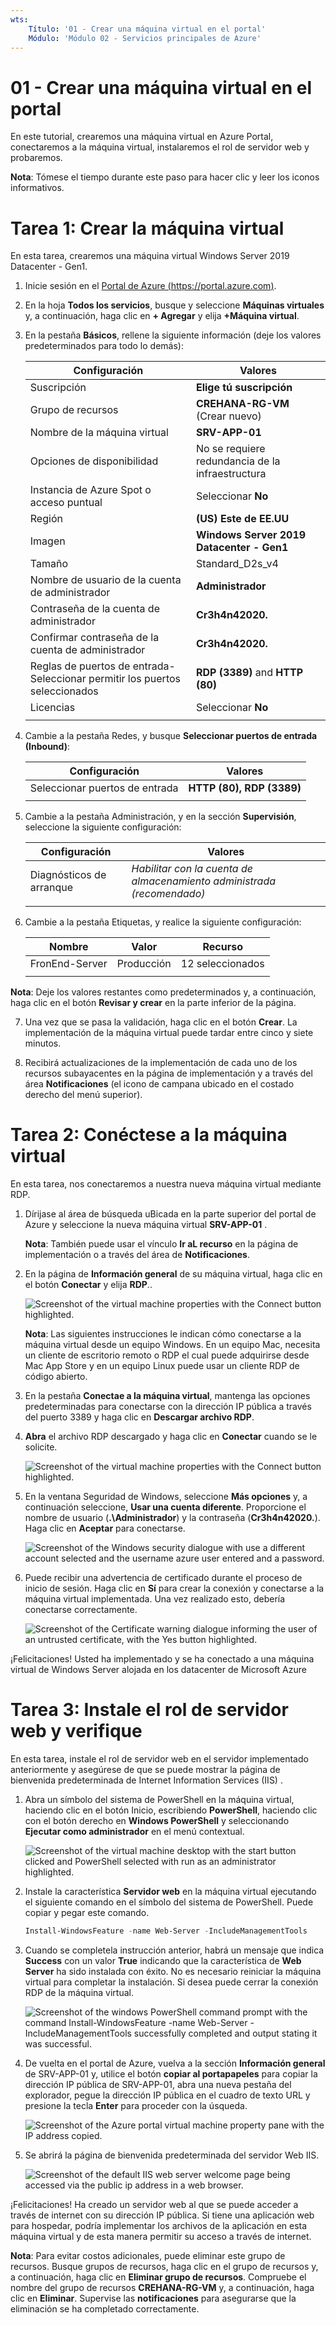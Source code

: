 ```yaml
---
wts:
    Título: '01 - Crear una máquina virtual en el portal'
    Módulo: 'Módulo 02 - Servicios principales de Azure'
---
```

# 01 - Crear una máquina virtual en el portal

En este tutorial, crearemos una máquina virtual en Azure Portal, conectaremos a la máquina virtual, instalaremos el rol de servidor web y probaremos.

**Nota**: Tómese el tiempo durante este paso para hacer clic y leer los iconos informativos.

# Tarea 1: Crear la máquina virtual

En esta tarea, crearemos una máquina virtual Windows Server 2019 Datacenter - Gen1. 

1. Inicie sesión en el [Portal de Azure (https://portal.azure.com)](https://portal.azure.com?azure-portal=true).

2. En la hoja **Todos los servicios**, busque y seleccione **Máquinas virtuales** y, a continuación, haga clic en **+ Agregar** y elija **+Máquina virtual**.

3. En la pestaña **Básicos**, rellene la siguiente información (deje los valores predeterminados para todo lo demás):

    | Configuración | Valores |
    |  -- | -- |
    | Suscripción | **Elige tú suscripción**|
    | Grupo de recursos | **CREHANA-RG-VM** (Crear nuevo) |
    | Nombre de la máquina virtual | **SRV-APP-01** |
    | Opciones de disponibilidad | No se requiere redundancia de la infraestructura |
    | Instancia de Azure Spot o acceso puntual| Seleccionar **No** |
    | Región | **(US) Este de EE.UU**|
    | Imagen | **Windows Server 2019 Datacenter - Gen1**|
    | Tamaño | Standard_D2s_v4|
    | Nombre de usuario de la cuenta de administrador | **Administrador** |
    | Contraseña de la cuenta de administrador | **Cr3h4n42020.**|
    | Confirmar contraseña de la cuenta de administrador | **Cr3h4n42020.**|
    | Reglas de puertos de entrada- Seleccionar permitir los puertos seleccionados | **RDP (3389)** and **HTTP (80)**|
    | Licencias | Seleccionar **No**|
    | | |

4. Cambie a la pestaña Redes, y busque **Seleccionar puertos de entrada (Inbound)**:

    | Configuración | Valores |
    | -- | -- |
    | Seleccionar puertos de entrada | **HTTP (80), RDP (3389)**|
    | | |

5. Cambie a la pestaña Administración, y en la sección **Supervisión**, seleccione la siguiente configuración:

    | Configuración | Valores |
    | -- | -- |
    | Diagnósticos de arranque | *Habilitar con la cuenta de almacenamiento administrada (recomendado)*|
    | | |

6. Cambie a la pestaña Etiquetas, y realice la siguiente configuración:

    | Nombre | Valor | Recurso |
    | -- | -- | -- |
    | FronEnd-Server | Producción | 12 seleccionados |
    | | | |

 **Nota**: Deje los valores restantes como predeterminados y, a continuación, haga clic en el botón **Revisar y crear** en la parte inferior de la página.

7. Una vez que se pasa la validación, haga clic en el botón **Crear**. La implementación de la máquina virtual puede tardar entre cinco y siete minutos.

8. Recibirá actualizaciones de la implementación de cada uno de los recursos subayacentes en la página de implementación y a través del área **Notificaciones** (el icono de campana ubicado en el costado derecho del menú superior).

# Tarea 2: Conéctese a la máquina virtual

En esta tarea, nos conectaremos a nuestra nueva máquina virtual mediante RDP.

1. Dírijase al área de búsqueda uBicada en la parte superior del portal de Azure y seleccione la nueva máquina virtual **SRV-APP-01** .

    **Nota**: También puede usar el vínculo **Ir aL recurso** en la página de implementación o a través del área de **Notificaciones**.

2. En la página de **Información general** de su máquina virtual, haga clic en el botón **Conectar** y elija **RDP**..

    ![Screenshot of the virtual machine properties with the Connect button highlighted.](../images/Conectar-VM-RDP.png)

    **Nota**: Las siguientes instrucciones le indican cómo conectarse a la máquina virtual desde un equipo Windows. En un equipo Mac, necesita un cliente de escritorio remoto o RDP el cual puede adquirirse desde Mac App Store y en un equipo Linux puede usar un cliente RDP de código abierto.

2. En la pestaña **Conectae a la máquina virtual**, mantenga las opciones predeterminadas para conectarse con la dirección IP pública a través del puerto 3389 y haga clic en **Descargar archivo RDP**.

3. **Abra** el archivo RDP descargado y haga clic en **Conectar** cuando se le solicite.

    ![Screenshot of the virtual machine properties with the Connect button highlighted. ](../images/Archivo-RDP.png)

4. En la ventana Seguridad de Windows, seleccione **Más opciones** y, a continuación seleccione, **Usar una cuenta diferente**. Proporcione el nombre de usuario (**.\Administrador**) y la contraseña (**Cr3h4n42020.**). Haga clic en **Aceptar** para conectarse.

    ![Screenshot of the Windows security dialogue with use a different account selected and the username azure user entered and a password.](../images/Credenciales-VM-RDP.png)

5. Puede recibir una advertencia de certificado durante el proceso de inicio de sesión. Haga clic en **Sí** para crear la conexión y conectarse a la máquina virtual implementada. Una vez realizado esto, debería conectarse correctamente.

    ![Screenshot of the Certificate warning dialogue informing the user of an untrusted certificate, with the Yes button highlighted. ](../images/Certificado-RDP.png)

¡Felicitaciones! Usted ha implementado y se ha conectado a una máquina virtual de Windows Server alojada en los datacenter de Microsoft Azure

# Tarea 3: Instale el rol de servidor web y verifique 

En esta tarea, instale el rol de servidor web en el servidor implementado anteriormente y asegúrese de que se puede mostrar la página de bienvenida predeterminada de Internet Information Services (IIS) .

1. Abra un símbolo del sistema de PowerShell en la máquina virtual, haciendo clic en el botón Inicio, escribiendo **PowerShell**, haciendo clic con el botón derecho en **Windows PowerShell** y seleccionando **Ejecutar como administrador** en el menú contextual.

    ![Screenshot of the virtual machine desktop with the start button clicked and PowerShell selected with run as an administrator highlighted.](../images/PowerShell-Busqueda.png)

2. Instale la característica **Servidor web** en la máquina virtual ejecutando el siguiente comando en el símbolo del sistema de PowerShell. Puede copiar y pegar este comando.

    ```PowerShell
    Install-WindowsFeature -name Web-Server -IncludeManagementTools
    ```
  
3. Cuando se completela instrucción anterior, habrá un mensaje que indica **Success** con un valor **True** indicando que la característica de **Web Server** ha sido instalada con éxito. No es necesario reiniciar la máquina virtual para completar la instalación. Si desea puede cerrar la conexión RDP de la máquina virtual.

    ![Screenshot of the windows PowerShell command prompt with the command Install-WindowsFeature -name Web-Server -IncludeManagementTools successfully completed and output stating it was successful.](../images/Install-IIS.png)

4. De vuelta en el portal de Azure, vuelva a la sección **Información general** de SRV-APP-01 y, utilice el botón **copiar al portapapeles** para copiar la dirección IP pública de SRV-APP-01, abra una nueva pestaña del explorador, pegue la dirección IP pública en el cuadro de texto URL y presione la tecla **Enter** para proceder con la úsqueda.

    ![Screenshot of the Azure portal virtual machine property pane with the IP address copied.](../images/IP-WebServer.png)

5. Se abrirá la página de bienvenida predeterminada del servidor Web IIS.

    ![Screenshot of the default IIS web server welcome page being accessed via the public ip address in a web browser.](../images/Servicio-Web.png)

¡Felicitaciones! Ha creado un servidor web al que se puede acceder a través de internet con su dirección IP pública. Si tiene una aplicación web para hospedar, podría implementar los archivos de la aplicación en esta máquina virtual y de esta manera permitir su acceso a través de internet.


**Nota**: Para evitar costos adicionales, puede eliminar este grupo de recursos. Busque grupos de recursos, haga clic en el grupo de recursos y, a continuación, haga clic en **Eliminar grupo de recursos**. Compruebe el nombre del grupo de recursos **CREHANA-RG-VM** y, a continuación, haga clic en **Eliminar**. Supervise las **notificaciones** para asegurarse que la eliminación se ha completado correctamente.
